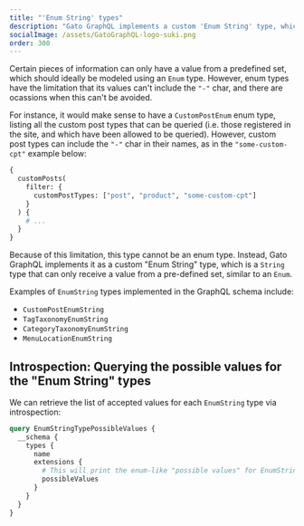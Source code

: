 ```yaml
---
title: "'Enum String' types"
description: "Gato GraphQL implements a custom 'Enum String' type, which is a String type that can only receive a value from a pre-defined set, similar to an Enum."
socialImage: /assets/GatoGraphQL-logo-suki.png
order: 300
---
```


Certain pieces of information can only have a value from a predefined set, which should ideally be modeled using an `Enum` type. However, enum types have the limitation that its values can't include the `"-"` char, and there are ocassions when this can't be avoided.

For instance, it would make sense to have a `CustomPostEnum` enum type, listing all the custom post types that can be queried (i.e. those registered in the site, and which have been allowed to be queried). However, custom post types can include the `"-"` char in their names, as in the `"some-custom-cpt"` example below:

```graphql
{
  customPosts(
    filter: {
      customPostTypes: ["post", "product", "some-custom-cpt"]
    }
  ) {
    # ...
  }
}
```

Because of this limitation, this type cannot be an enum type. Instead, Gato GraphQL implements it as a custom "Enum String" type, which is a `String` type that can only receive a value from a pre-defined set, similar to an `Enum`.

Examples of `EnumString` types implemented in the GraphQL schema include:

- `CustomPostEnumString`
- `TagTaxonomyEnumString`
- `CategoryTaxonomyEnumString`
- `MenuLocationEnumString`

## Introspection: Querying the possible values for the "Enum String" types

We can retrieve the list of accepted values for each `EnumString` type via introspection:

```graphql
query EnumStringTypePossibleValues {
  __schema {
    types {
      name
      extensions {
        # This will print the enum-like "possible values" for EnumString type resolvers, or `null` otherwise
        possibleValues
      }
    }
  }
}
```
